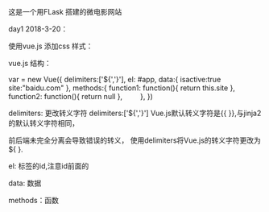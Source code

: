 这是一个用FLask 搭建的微电影网站

day1 2018-3-20：


使用vue.js 添加css 样式：


vue.js 结构：


 var = new Vue({
     delimiters:['${','}'],
     el: #app,
     data:{
     isactive:true
     site:"baidu.com"
     },
     methods:{
         function1: function(){
             return this.site
          },
          function2: function(){
              return null
          },
         },
 })
 
 
 delimiters: 更改转义字符 delimiters:['${','}'] Vue.js默认转义字符是{{ }},与jinja2的默认转义字符相同，
 
 
 前后端未完全分离会导致错误的转义， 使用delimiters将Vue.js的转义字符更改为 ${ }.
 
 el: 标签的id,注意id前面的
 
 data: 数据
 
 methods：函数
